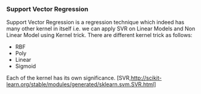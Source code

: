 ### Support Vector Regression

Support Vector Regression is a regression technique which indeed has many other kernel in itself i.e. we can apply
SVR on Linear Models and Non Linear Model using Kernel trick. There are different kernel trick as follows:

* RBF
* Poly
* Linear
* Sigmoid

Each of the kernel has its own significance.
[SVR,http://scikit-learn.org/stable/modules/generated/sklearn.svm.SVR.html]
